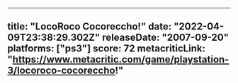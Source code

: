 
---
title: "LocoRoco Cocoreccho!"
date: "2022-04-09T23:38:29.302Z"
releaseDate: "2007-09-20"
platforms: ["ps3"]
score: 72
metacriticLink: "https://www.metacritic.com/game/playstation-3/locoroco-cocoreccho!"
---
